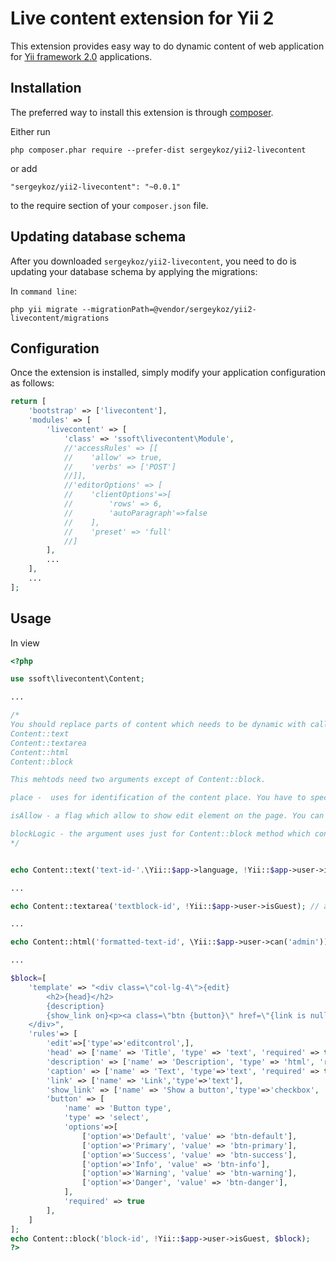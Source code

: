 Live content extension for Yii 2
=========================

This extension provides easy way to do dynamic content of web application for [Yii framework 2.0](http://www.yiiframework.com) applications.

Installation
------------
The preferred way to install this extension is through [composer](http://getcomposer.org/download/).

Either run

```
php composer.phar require --prefer-dist sergeykoz/yii2-livecontent
```

or add

```
"sergeykoz/yii2-livecontent": "~0.0.1"
```

to the require section of your `composer.json` file.

Updating database schema
------------------------
After you downloaded `sergeykoz/yii2-livecontent`,
you need to do is updating your database schema by applying the migrations:

In `command line`:
```
php yii migrate --migrationPath=@vendor/sergeykoz/yii2-livecontent/migrations
```
Configuration
-----

Once the extension is installed, simply modify your application configuration as follows:

```php
return [
    'bootstrap' => ['livecontent'],
    'modules' => [
        'livecontent' => [
            'class' => 'ssoft\livecontent\Module',
            //'accessRules' => [[
            //    'allow' => true,
            //    'verbs' => ['POST']
            //]],
            //'editorOptions' => [
            //    'clientOptions'=>[
            //        'rows' => 6,
            //        'autoParagraph'=>false 
            //    ],
            //    'preset' => 'full'
            //]
        ],
        ...
    ],
    ...
];
```

Usage
-----
In view
```php
<?php

use ssoft\livecontent\Content;

...

/*
You should replace parts of content which needs to be dynamic with calling of methods:
Content::text
Content::textarea
Content::html
Content::block

This mehtods need two arguments except of Content::block.

place -  uses for identification of the content place. You have to specify a unique key for current view file. You can insert language prefix for multilanguage applications.

isAllow - a flag which allow to show edit element on the page. You can use different cases for the argument. For basic application a case which allow to change content only for logged user is !Yii::$app->user->isGuest. For applications based on RBAC access you can use \Yii::$app->user->can('admin')

blockLogic - the argument uses just for Content::block method which consists HTML template and fields to the template.
*/


echo Content::text('text-id-'.\Yii::$app->language, !Yii::$app->user->isGuest);

...

echo Content::textarea('textblock-id', !Yii::$app->user->isGuest); // allowed to logged user

...

echo Content::html('formatted-text-id', \Yii::$app->user->can('admin')); // allowed for RBAC role  admin

...

$block=[
    'template' => "<div class=\"col-lg-4\">{edit}
        <h2>{head}</h2>
        {description}
        {show_link on}<p><a class=\"btn {button}\" href=\"{link is null}#{/link is null}{link is not null}{link}{/link is not null}\">{caption}</a></p>{/show_link on}
    </div>",               
    'rules'=> [
        'edit'=>['type'=>'editcontrol',],              
        'head' => ['name' => 'Title', 'type' => 'text', 'required' => true],
        'description' => ['name' => 'Description', 'type' => 'html', 'required' => true],
        'caption' => ['name' => 'Text', 'type'=>'text', 'required' => true],
        'link' => ['name' => 'Link','type'=>'text'],
        'show_link' => ['name' => 'Show a button','type'=>'checkbox', 'required' => true],
        'button' => [
            'name' => 'Button type',
            'type' => 'select',
            'options'=>[
                ['option'=>'Default', 'value' => 'btn-default'],
                ['option'=>'Primary', 'value' => 'btn-primary'],
                ['option'=>'Success', 'value' => 'btn-success'],
                ['option'=>'Info', 'value' => 'btn-info'],
                ['option'=>'Warning', 'value' => 'btn-warning'],
                ['option'=>'Danger', 'value' => 'btn-danger'],
            ],
            'required' => true
        ],
    ]
];
echo Content::block('block-id', !Yii::$app->user->isGuest, $block);  
?>